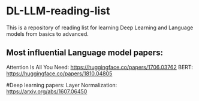 # DL-LLM-reading-list
This is a repository of reading list for learning Deep Learning and Language models from basics to advanced. 

## Most influential Language model papers:
Attention Is All You Need: https://huggingface.co/papers/1706.03762
BERT: https://huggingface.co/papers/1810.04805

#Deep learning papers:
Layer Normalization: https://arxiv.org/abs/1607.06450

